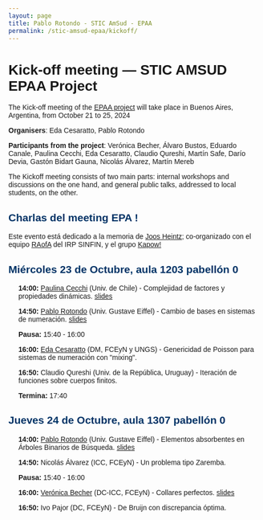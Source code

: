 ```yaml
---
layout: page
title: Pablo Rotondo - STIC AmSud - EPAA
permalink: /stic-amsud-epaa/kickoff/
---
```


<style>
    body {
        font-family: Arial, sans-serif;
    }
    h2 {
        color: #003366;
    }
    .day {
        margin-bottom: 20px;
    }
    .session {
        margin-left: 20px;
    }
    .time {
        font-weight: bold;
    }
    .theme {
        font-style: italic;
        color: #666;
    }
</style>


<h1>Kick-off meeting — STIC AMSUD EPAA Project</h1>


		
<p>The Kick-off meeting of the <a href="/stic-amsud-epaa/">EPAA project</a> will take place in Buenos Aires, Argentina,  from October 21 to 25, 2024</p>



<p><strong>Organisers</strong>: Eda Cesaratto, Pablo Rotondo</p>



<p><strong>Participants from the project</strong>: Verónica Becher, Álvaro Bustos, Eduardo Canale, Paulina Cecchi, Eda Cesaratto, Claudio Qureshi, Martín Safe, Darío Devia, Gastón Bidart Gauna, Nicolás Álvarez, Martín Mereb</p>



The Kickoff meeting consists of two main parts: internal
workshops and discussions on the one hand, and general
public talks, addressed to local students, on the other.



<h2>Charlas del meeting EPA !</h2>

<p>Este evento está dedicado a la memoria de <a href="https://es.wikipedia.org/wiki/Joos_Ulrich_Heintz">Joos Heintz</a>; co-organizado con el equipo <a href="https://raofa-sinfin.greyc.fr/">RAofA</a> del  IRP SINFIN, y el grupo <a href="https://www-2.dc.uba.ar/grupinv/kapow/members">Kapow!</a>
</p>


<div class="day">
<h2>Miércoles 23 de Octubre, aula 1203 pabellón 0</h2>
<div class="session">
<p><span class="time">14:00:</span> <a href="https://sites.google.com/view/paulinacb/home?authuser=0">Paulina Cecchi</a> (Univ. de Chile) - Complejidad de factores y propiedades dinámicas. <a href="/files/slides-epa/pres_UBA_paulina.pdf">slides</a></p>
</div>
<div class="session">
<p><span class="time">14:50:</span> <a href="/">Pablo Rotondo</a> (Univ. Gustave Eiffel) - Cambio de bases en sistemas de numeración. <a href="/files/slides-epa/pres-epa-lochs.pdf">slides</a></p>
</div>
<div class="session">
<p><span class="time">Pausa:</span> 15:40 - 16:00</p>
</div>
<div class="session">
<p><span class="time">16:00:</span> <a href="https://sites.google.com/view/edacesarattopage/home">Eda Cesaratto</a> (DM, FCEyN y UNGS) - Genericidad de Poisson para sistemas de numeración con "mixing".</p>
</div>
<div class="session">
<p><span class="time">16:50:</span> Claudio Qureshi (Univ. de la República, Uruguay) - Iteración de funciones sobre cuerpos finitos.</p>
</div>
<div class="session">
<p><span class="time">Termina:</span> 17:40</p>
</div>
</div>

<div class="day">
<h2>Jueves 24 de Octubre, aula 1307 pabellón 0</h2>
<div class="session">
<p><span class="time">14:00:</span> <a href="/">Pablo Rotondo</a> (Univ. Gustave Eiffel) - Elementos absorbentes en Árboles Binarios de Búsqueda. <a href="/files/slides-epa/pres-epa-bst.pdf">slides</a> </p>
</div>
<div class="session">
<p><span class="time">14:50:</span> Nicolás Álvarez (ICC, FCEyN) - Un problema tipo Zaremba.</p>
</div>
<div class="session">
<p><span class="time">Pausa:</span> 15:40 - 16:00</p>
</div>
<div class="session">
<p><span class="time">16:00:</span> <a href="https://www-2.dc.uba.ar/staff/becher/">Verónica Becher</a> (DC-ICC, FCEyN) - Collares perfectos. <a href="https://staff.dc.uba.ar/becher/talks/EPA-perfect.pdf">slides</a></p>
</div>
<div class="session">
<p><span class="time">16:50:</span> Ivo Pajor (DC, FCEyN) - De Bruijn con discrepancia óptima.</p>
</div>
</div>

